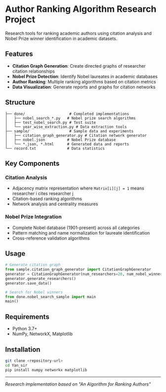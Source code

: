 # Author Ranking Algorithm Research Project

Research tools for ranking academic authors using citation analysis and Nobel Prize winner identification in academic datasets.

## Features

- **Citation Graph Generation**: Create directed graphs of researcher citation relationships
- **Nobel Prize Detection**: Identify Nobel laureates in academic databases  
- **Author Ranking**: Multiple ranking algorithms based on citation metrics
- **Data Visualization**: Generate reports and graphs for citation networks

## Structure

```
├── done/                    # Completed implementations
│   ├── nobel_search_*.py   # Nobel prize search algorithms
│   ├── test_nobel_search.py # Test suite
│   └── year_wise_extraction.py # Data extraction tools
├── sample/                  # Sample data and experiments
│   ├── citation_graph_generator.py # Citation network generator
│   ├── nobel.json          # Nobel Prize database
│   └── *.json, *.html      # Generated data and reports
└── record.txt              # Data statistics
```

## Key Components

### Citation Analysis
- Adjacency matrix representation where `Matrix[i][j] = 1` means researcher i cites researcher j
- Citation-based ranking algorithms
- Network analysis and centrality measures

### Nobel Prize Integration
- Complete Nobel database (1901-present) across all categories
- Pattern matching and name normalization for laureate identification
- Cross-reference validation algorithms

## Usage

```python
# Generate citation graph
from sample.citation_graph_generator import CitationGraphGenerator
generator = CitationGraphGenerator(num_researchers=20, num_nobel_winners=5)
generator.generate_researchers()
generator.save_data()

# Search for Nobel winners  
from done.nobel_search_sample import main
main()
```

## Requirements

- Python 3.7+
- NumPy, NetworkX, Matplotlib

## Installation

```bash
git clone <repository-url>
cd Yan_sir
pip install numpy networkx matplotlib
```

---

*Research implementation based on "An Algorithm for Ranking Authors"*

